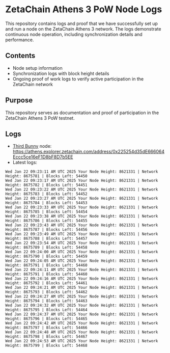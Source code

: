 # ZetaChain Athens 3 PoW Node Logs
This repository contains logs and proof that we have successfully set up and run a node on the ZetaChain Athens 3 network. The logs demonstrate continuous node operation, including synchronization details and performance.

## Contents
- Node setup information
- Synchronization logs with block height details
- Ongoing proof of work logs to verify active participation in the ZetaChain network

## Purpose
This repository serves as documentation and proof of participation in the ZetaChain Athens 3 PoW testnet.

## Logs

- [Third Bunny](https://thirdbunny.xyz/) node: https://athens.explorer.zetachain.com/address/0x225254d35dE666064Eccc5ce16eF1D8bF8D7b5EE
- Latest logs:
```
Wed Jan 22 09:23:11 AM UTC 2025 Your Node Height: 8621331 | Network Height: 8675781 | Blocks Left: 54450
Wed Jan 22 09:23:17 AM UTC 2025 Your Node Height: 8621331 | Network Height: 8675782 | Blocks Left: 54451
Wed Jan 22 09:23:22 AM UTC 2025 Your Node Height: 8621331 | Network Height: 8675783 | Blocks Left: 54452
Wed Jan 22 09:23:27 AM UTC 2025 Your Node Height: 8621331 | Network Height: 8675784 | Blocks Left: 54453
Wed Jan 22 09:23:33 AM UTC 2025 Your Node Height: 8621331 | Network Height: 8675785 | Blocks Left: 54454
Wed Jan 22 09:23:38 AM UTC 2025 Your Node Height: 8621331 | Network Height: 8675786 | Blocks Left: 54455
Wed Jan 22 09:23:43 AM UTC 2025 Your Node Height: 8621331 | Network Height: 8675787 | Blocks Left: 54456
Wed Jan 22 09:23:49 AM UTC 2025 Your Node Height: 8621331 | Network Height: 8675788 | Blocks Left: 54457
Wed Jan 22 09:23:54 AM UTC 2025 Your Node Height: 8621331 | Network Height: 8675789 | Blocks Left: 54458
Wed Jan 22 09:24:00 AM UTC 2025 Your Node Height: 8621331 | Network Height: 8675790 | Blocks Left: 54459
Wed Jan 22 09:24:05 AM UTC 2025 Your Node Height: 8621331 | Network Height: 8675791 | Blocks Left: 54460
Wed Jan 22 09:24:11 AM UTC 2025 Your Node Height: 8621331 | Network Height: 8675791 | Blocks Left: 54460
Wed Jan 22 09:24:16 AM UTC 2025 Your Node Height: 8621331 | Network Height: 8675792 | Blocks Left: 54461
Wed Jan 22 09:24:21 AM UTC 2025 Your Node Height: 8621331 | Network Height: 8675793 | Blocks Left: 54462
Wed Jan 22 09:24:27 AM UTC 2025 Your Node Height: 8621331 | Network Height: 8675794 | Blocks Left: 54463
Wed Jan 22 09:24:32 AM UTC 2025 Your Node Height: 8621331 | Network Height: 8675795 | Blocks Left: 54464
Wed Jan 22 09:24:37 AM UTC 2025 Your Node Height: 8621331 | Network Height: 8675796 | Blocks Left: 54465
Wed Jan 22 09:24:42 AM UTC 2025 Your Node Height: 8621331 | Network Height: 8675797 | Blocks Left: 54466
Wed Jan 22 09:24:48 AM UTC 2025 Your Node Height: 8621331 | Network Height: 8675798 | Blocks Left: 54467
Wed Jan 22 09:24:53 AM UTC 2025 Your Node Height: 8621331 | Network Height: 8675799 | Blocks Left: 54468
```
